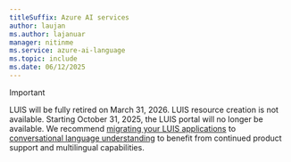 ```yaml
---
titleSuffix: Azure AI services
author: laujan
ms.author: lajanuar
manager: nitinme
ms.service: azure-ai-language
ms.topic: include
ms.date: 06/12/2025
---
```


> [!IMPORTANT]
> LUIS will be fully retired on March 31, 2026. LUIS resource creation is not available. Starting October 31, 2025, the LUIS portal will no longer be available. We recommend [migrating your LUIS applications](../../language-service/conversational-language-understanding/how-to/migrate-from-luis.md) to [conversational language understanding](../../language-service/conversational-language-understanding/overview.md) to benefit from continued product support and multilingual capabilities.
